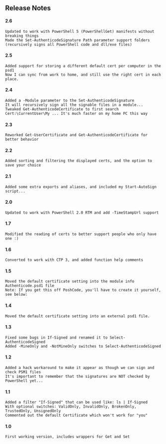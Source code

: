 ## Release Notes

#### 2.6 
    Updated to work with PowerShell 5 (PowerShellGet) manifests without breaking things
    Made the Set-AuthenticodeSignature Path parameter support folders (recursively signs all PowerShell code and dll/exe files)

#### 2.5
    Added support for storing a different default cert per computer in the psd1
    Now I can sync from work to home, and still use the right cert in each place.

#### 2.4
    Added a -Module parameter to the Set-AuthenticodeSignature
    It will recursively sign all the signable files in a module...
    Tweaked Get-AuthenticodeCertificate to first search Cert:\CurrentUser\My ... It's much faster on my home PC this way

#### 2.3
    Reworked Get-UserCertificate and Get-AuthenticodeCertificate for better behavior

#### 2.2
    Added sorting and filtering the displayed certs, and the option to save your choice

#### 2.1
    Added some extra exports and aliases, and included my Start-AutoSign script...

#### 2.0
    Updated to work with PowerShell 2.0 RTM and add -TimeStampUrl support

#### 1.7
    Modified the reading of certs to better support people who only have one :)

#### 1.6
    Converted to work with CTP 3, and added function help comments

#### 1.5
    Moved the default certificate setting into the module info Authenticode.psd1 file
    Note: If you get this off PoshCode, you'll have to create it yourself, see below:

#### 1.4
    Moved the default certificate setting into an external psd1 file.

#### 1.3
    Fixed some bugs in If-Signed and renamed it to Select-AuthenticodeSigned
    Added -MineOnly and -NotMineOnly switches to Select-AuthenticodeSigned

#### 1.2
    Added a hack workaround to make it appear as though we can sign and check PSM1 files
    It's important to remember that the signatures are NOT checked by PowerShell yet...

#### 1.1
    Added a filter "If-Signed" that can be used like: ls | If-Signed
    With optional switches: ValidOnly, InvalidOnly, BrokenOnly, TrustedOnly, UnsignedOnly
    Commented out the default Certificate which won't work for "you"

#### 1.0
    First working version, includes wrappers for Get and Set